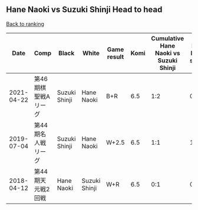 ## Hane Naoki vs Suzuki Shinji Head to head

[Back to ranking](../../index.md)




| **Date** | **Comp** | **Black** | **White** | **Game result** | **Komi** | **Cumulative Hane Naoki vs Suzuki Shinji** | **Hane Naoki streak** | **Suzuki Shinji streak** | 
| --- | --- | --- | --- | --- | --- | --- | --- | --- |
| 2021-04-22 | 第46期棋聖戦Aリーグ | Suzuki Shinji | Hane Naoki | B+R | 6.5 | 1:2 | 0 | 1 | 
| 2019-07-04 | 第44期名人戦リーグ | Suzuki Shinji | Hane Naoki | W+2.5 | 6.5 | 1:1 | 1 | 0 | 
| 2018-04-12 | 第44期天元戦2回戦 | Hane Naoki | Suzuki Shinji | W+R | 6.5 | 0:1 | 0 | 1 |




